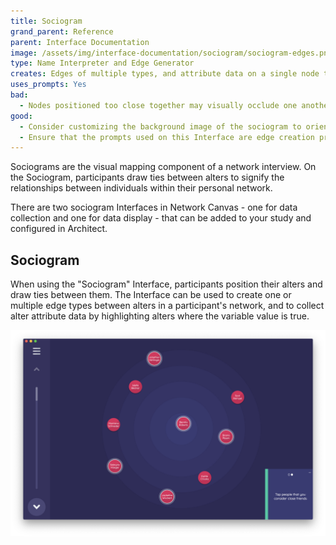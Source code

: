 ```yaml
---
title: Sociogram
grand_parent: Reference
parent: Interface Documentation
image: /assets/img/interface-documentation/sociogram/sociogram-edges.png
type: Name Interpreter and Edge Generator
creates: Edges of multiple types, and attribute data on a single node type
uses_prompts: Yes
bad:
  - Nodes positioned too close together may visually occlude one another or the edge between them. Caution participants not to place nodes directly on top of one another. 
good:
  - Consider customizing the background image of the sociogram to orient participants to the activity or to add meaning to the layout variable (e.g. such as using quadrants). 
  - Ensure that the prompts used on this Interface are edge creation prompts - questions about the relationships between alters. 
---
```


Sociograms are the visual mapping component of a network interview. On the Sociogram, participants draw ties between alters to signify the relationships between individuals within their personal network.

There are two sociogram Interfaces in Network Canvas - one for data collection and one for data display - that can be added to your study and configured in Architect.

## Sociogram

When using the "Sociogram" Interface, participants position their alters and draw ties between them. The Interface can be used to create one or multiple edge types between alters in a participant's network, and to collect alter attribute data by highlighting alters where the variable value is true.

![Image](/assets/img/interface-documentation/sociogram/sociogram-highlight.png)
